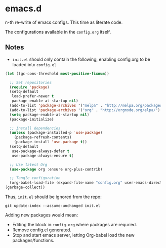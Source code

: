 # emacs.d

n-th re-write of emacs configs. This time as literate code.

The configurations available in the `config.org` itself.

## Notes

- `init.el` should only contain the following, enabling config.org to be loaded into `config.el`

```lisp
(let ((gc-cons-threshold most-positive-fixnum))

  ;; Set repositories
  (require 'package)
  (setq-default
   load-prefer-newer t
   package-enable-at-startup nil)
  (add-to-list 'package-archives '("melpa" . "http://melpa.org/packages/") t)
  (add-to-list 'package-archives '("org" . "http://orgmode.org/elpa/") t)
  (setq package-enable-at-startup nil)
  (package-initialize)

  ;; Install dependencies
  (unless (package-installed-p 'use-package)
    (package-refresh-contents)
    (package-install 'use-package t))
  (setq-default
   use-package-always-defer t
   use-package-always-ensure t)

  ;; Use latest Org
  (use-package org :ensure org-plus-contrib)

  ;; Tangle configuration
  (org-babel-load-file (expand-file-name "config.org" user-emacs-directory))
(garbage-collect))
```

Thus, `init.el` should be ignored from the repo:

`git update-index --assume-unchanged init.el`

Adding new packages would mean:

  - Editing the block in `config.org` where packages are requried.
  - Remove config.el generated.
  - Stop and start emacs server, letting Org-babel load the new packages/functions.
